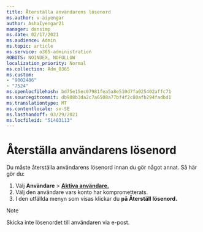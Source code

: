 ```yaml
---
title: Återställa användarens lösenord
ms.author: v-aiyengar
author: AshaIyengar21
manager: dansimp
ms.date: 02/17/2021
ms.audience: Admin
ms.topic: article
ms.service: o365-administration
ROBOTS: NOINDEX, NOFOLLOW
localization_priority: Normal
ms.collection: Adm_O365
ms.custom:
- "9002486"
- "7524"
ms.openlocfilehash: bd75e15ec07981fea5a8e510d7fa025402affc71
ms.sourcegitcommit: db908b3da2c7a6508a77bf4f2c80afb294fadbd1
ms.translationtype: MT
ms.contentlocale: sv-SE
ms.lasthandoff: 03/29/2021
ms.locfileid: "51403113"
---
```

# <a name="reset-the-users-password"></a>Återställa användarens lösenord

Du måste återställa användarens lösenord innan du gör något annat. Så här gör du:

1. Välj **Användare**  >  **[Aktiva användare.](https://go.microsoft.com/fwlink/p/?linkid=834822)**
1. Välj den användare vars konto har komprometterats.
1. I den utfällda menyn som visas klickar du **på Återställ lösenord.**

> [!NOTE]
> Skicka inte lösenordet till användaren via e-post.
